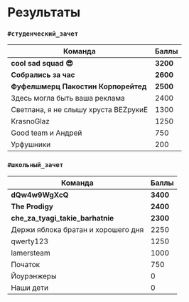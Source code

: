 # Результаты

### `#студенческий_зачет`
|Команда                              |Баллы   | 
|-------------------------------------|--------|
|**cool sad squad 😎**                |**3200**|
|**Собрались за час**                 |**2600**|
|**Фуфелшмерц Пакостин Корпорейтед**  |**2500**|
|Здесь могла быть ваша реклама        |2400    |
|Светлана, я не слышу хруста BEZрукиE |1300    |
|KrasnoGlaz                           |1250    |  
|Good team и Андрей                   |750     |
|Урфушники                            |200     |

### `#школьный_зачет`
|Команда                              |Баллы   |
|-------------------------------------|--------|
|**dQw4w9WgXcQ**                      |**3400**|
|**The Prodigy**                      |**2400**|
|**che_za_tyagi_takie_barhatnie**     |**2300**|
|Держи яблока братан и хорошего дня   |2250    |
|qwerty123                            |1250    |
|lamersteam                           |1000    |
|Початок                              |750     |
|Йоурэнжеры                           |0       |
|Наши дети                            |0       |

